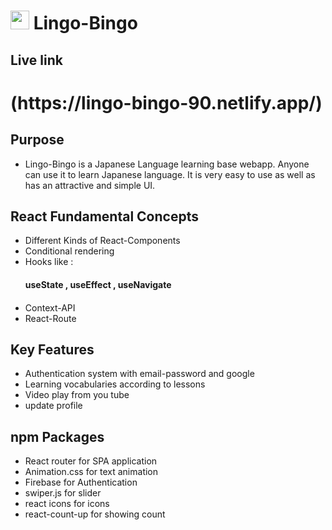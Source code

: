 

# <img src="https://www.global.hokudai.ac.jp/wp-content/uploads/2012/11/nihongo.jpg" width="30px" height></img> Lingo-Bingo


## Live link
<h1>(https://lingo-bingo-90.netlify.app/)</h1>


## Purpose
- Lingo-Bingo is a Japanese Language learning base webapp. Anyone can use it to learn Japanese language. It is very easy to use as well as has an attractive and simple UI.  



## React Fundamental Concepts
   - Different Kinds of React-Components
   - Conditional rendering
   - Hooks like : <h4>useState , useEffect , useNavigate<h4>
   - Context-API
   - React-Route
  


## Key Features
- Authentication system with email-password and google
- Learning vocabularies according to lessons
- Video play from you tube
- update profile


## npm Packages
- React router for SPA application 
- Animation.css for text animation
- Firebase for Authentication
- swiper.js for slider
- react icons for icons
- react-count-up for showing count


 



